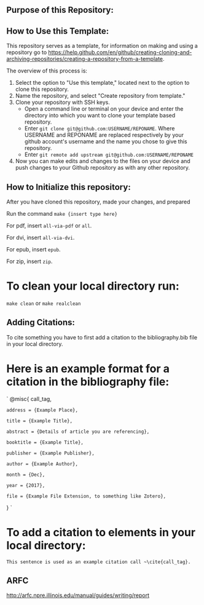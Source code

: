 ## Purpose of this Repository:


## How to Use this Template:

This repository serves as a template, for information on making and using a repository go to https://help.github.com/en/github/creating-cloning-and-archiving-repositories/creating-a-repository-from-a-template.

The overview of this process is:

1. Select the option to "Use this template," located next to the option to clone this repository.
2. Name the repository, and select "Create repository from template."
3. Clone your repository with SSH keys.
	* Open a command line or terminal on your device and enter the directory into which you want to clone your template based repository. 
	* Enter `git clone git@github.com:USERNAME/REPONAME`. Where USERNAME and REPONAME are replaced respectively by your github account's username and the name you chose to give this repository.
	* Enter `git remote add upstream git@github.com:USERNAME/REPONAME`
4. Now you can make edits and changes to the files on your device and push changes to your Github repository as with any other repository.

## How to Initialize this repository:
After you have cloned this repository, made your changes, and prepared 

Run the command
`make {insert type here}`

For pdf, insert `all-via-pdf` or `all`.

For dvi, insert `all-via-dvi`.

For epub, insert `epub`.

For zip, insert `zip`.

# To clean your local directory run:

`make clean` or `make realclean`

## Adding Citations:
To cite something you have to first add a citation to the bibliography.bib file in your local directory.

# Here is an example format for a citation in the bibliography file:

`
@misc{ call_tag,

	address = {Example Place},

	title = {Example Title},
	
	abstract = {Details of article you are referencing},
	
	booktitle = {Example Title},
	
	publisher = {Example Publisher},
	
	author = {Example Author},
	
	month = {Dec},
	
	year = {2017},
	
	file = {Example File Extension, to something like Zotero},

}
`

# To add a citation to elements in your local directory:

`This sentence is used as an example citation call ~\cite{call_tag}.`

## ARFC 
http://arfc.npre.illinois.edu/manual/guides/writing/report

